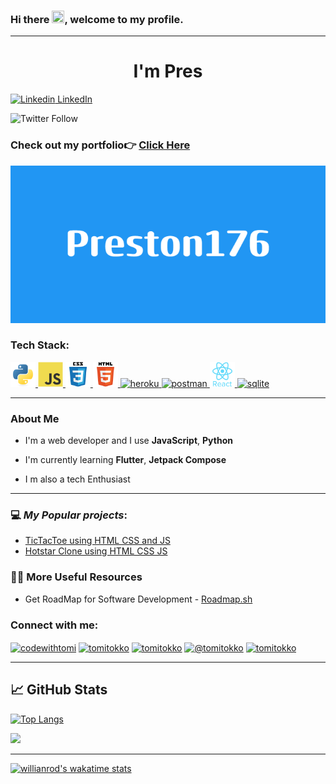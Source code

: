 ### Hi there <img width="20" height="20" src="https://raw.githubusercontent.com/iampavangandhi/iampavangandhi/master/gifs/Hi.gif">, welcome to my profile.

---
<h1 align="center">I'm Pres</h1>

[![Linkedin](https://i.stack.imgur.com/gVE0j.png) LinkedIn](https://www.linkedin.com/in/preston-mayieka-308b2b24a)
&nbsp;

<!---![YouTube Channel Subscribers](https://img.shields.io/youtube/channel/subscribers/UC0jcHjZNCbROezds4Kyh8yA?style=social) -->
![Twitter Follow](https://img.shields.io/twitter/follow/preston_176?label=Connect%20With%20Me%20On%20Twitter&style=social)

### Check out my portfolio:point_right: [Click Here](https://preston176.github.io/)


![Banner](https://github.com/preston176/preston176/blob/main/Preston176banner.png?raw=true)

<h3 align="left">Tech Stack:</h3>
<p align="left"> <a href="https://www.python.org" target="_blank"> <img src="https://raw.githubusercontent.com/devicons/devicon/master/icons/python/python-original.svg" alt="python" width="40" height="40"/> </a>  <a href="https://developer.mozilla.org/en-US/docs/Web/JavaScript" target="_blank"> <img src="https://raw.githubusercontent.com/devicons/devicon/master/icons/javascript/javascript-original.svg" alt="javascript" width="40" height="40"/> </a> <a href="https://www.w3schools.com/css/" target="_blank"> <img src="https://raw.githubusercontent.com/devicons/devicon/master/icons/css3/css3-original-wordmark.svg" alt="css3" width="40" height="40"/> </a> <a href="https://www.w3.org/html/" target="_blank"> <img src="https://raw.githubusercontent.com/devicons/devicon/master/icons/html5/html5-original-wordmark.svg" alt="html5" width="40" height="40"/> </a>  <!--<a href="https://www.docker.com/" target="_blank"> <img src="https://raw.githubusercontent.com/devicons/devicon/master/icons/docker/docker-original-wordmark.svg" alt="docker" width="40" height="40"/> </a>-->  <a href="https://heroku.com" target="_blank"> <img src="https://www.vectorlogo.zone/logos/heroku/heroku-icon.svg" alt="heroku" width="40" height="40"/> </a>    <a href="https://postman.com" target="_blank"> <img src="https://www.vectorlogo.zone/logos/getpostman/getpostman-icon.svg" alt="postman" width="40" height="40"/> </a>  <a href="https://reactjs.org/" target="_blank"> <img src="https://raw.githubusercontent.com/devicons/devicon/master/icons/react/react-original-wordmark.svg" alt="react" width="40" height="40"/> </a> <a href="https://www.sqlite.org/" target="_blank"> <img src="https://www.vectorlogo.zone/logos/sqlite/sqlite-icon.svg" alt="sqlite" width="40" height="40"/> </a> </p>

---
### About Me

- I'm a web developer and I use **JavaScript**, **Python**

- I'm currently learning **Flutter**, **Jetpack Compose**

- I m also a tech Enthusiast

---

### 💻 *My Popular projects*:
- [TicTacToe using HTML CSS and JS](https://https://preston176.github.io/tictactoe/)
- [Hotstar Clone using HTML CSS JS](https://dciklu.csb.app/)


### 👨‍💻 More Useful Resources
- Get RoadMap for Software Development - [Roadmap.sh](https://www.roadmap.sh/) 


<h3 align="left">Connect with me:</h3>
<p align="left">
<a href="https://www.youtube.com/channel/UCmoCVWQp2d8BNisZVFzKGWQ" target="blank"><img align="center" src="https://cdn.jsdelivr.net/npm/simple-icons@3.0.1/icons/youtube.svg" alt="codewithtomi" height="30" width="40" /></a>
<a href="mailto:prestonnyamweya@gmail.com" target="blank"><img align="center" src="https://cdn.jsdelivr.net/npm/simple-icons@3.0.1/icons/gmail.svg" alt="tomitokko" height="30" width="40" /></a>
<a href="https://twitter.com/preston_176" target="blank"><img align="center" src="https://cdn.jsdelivr.net/npm/simple-icons@3.0.1/icons/twitter.svg" alt="tomitokko" height="30" width="40" /></a>
<a href="https://medium.com/@tomitokko" target="blank"><img align="center" src="https://cdn.jsdelivr.net/npm/simple-icons@3.0.1/icons/medium.svg" alt="@tomitokko" height="30" width="40" /></a>
<a href="https://dev.to/tomitokko3" target="blank"><img align="center" src="https://cdn.jsdelivr.net/npm/simple-icons@3.0.1/icons/dev-dot-to.svg" alt="tomitokko" height="30" width="40" /></a>
</p>

---

## &#x1f4c8; GitHub Stats

[![Top Langs](https://github-readme-stats.vercel.app/api/top-langs/?username=preston176&theme=dracula&langs_count=8&layout=compact)](https://github.com/anuraghazra/github-readme-stats)

<p><img src="https://github-readme-stats.vercel.app/api?username=preston176&show_icons=true&locale=en&count_private=true& alt="preston176" /></p>

<hr>

[![willianrod's wakatime stats](https://github-readme-stats.vercel.app/api/wakatime?username=prestonm176)](https://github.com/anuraghazra/github-readme-stats)